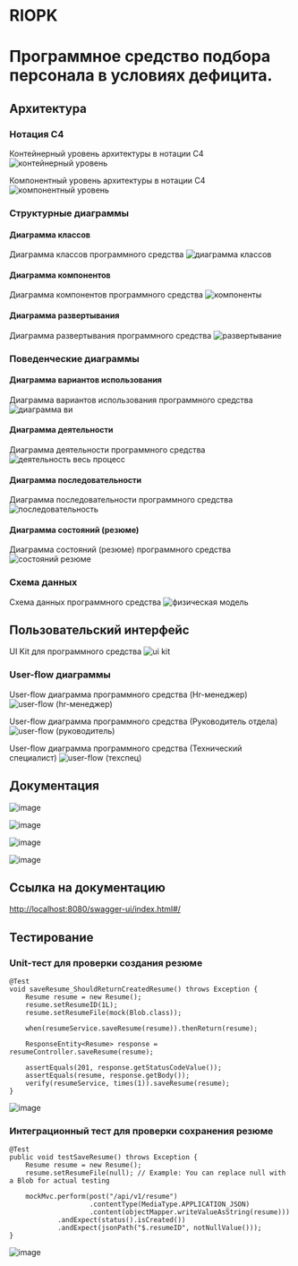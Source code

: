 # RIOPK
# Программное средство подбора персонала в условиях дефицита.

## Архитектура

### Нотация С4

Контейнерный уровень архитектуры в нотации С4
![контейнерный уровень](https://github.com/user-attachments/assets/2f26aa90-4e21-46e1-867d-852e94371621)


Компонентный уровень архитектуры в нотации С4
![компонентный уровень](https://github.com/user-attachments/assets/3d152296-9b1c-4838-a3bd-aa97e4f5a15c)

### Структурные диаграммы

#### Диаграмма классов

Диаграмма классов программного средства
![диаграмма классов](https://github.com/user-attachments/assets/ee0f1599-b5fb-4960-bcba-5b194ede6a0d)

#### Диаграмма компонентов

Диаграмма компонентов программного средства
![компоненты](https://github.com/user-attachments/assets/2f13492c-d15f-44d9-a587-40c4be312a2e)

#### Диаграмма развертывания

Диаграмма развертывания программного средства
![развертывание](https://github.com/user-attachments/assets/19c15713-291d-4495-b91e-cb943d514d2f)

### Поведенческие диаграммы

#### Диаграмма вариантов использования

Диаграмма вариантов использования программного средства
![диаграмма ви](https://github.com/user-attachments/assets/fd3a5fbb-f27a-4005-b3ff-20168bea5e7e)

#### Диаграмма деятельности

Диаграмма деятельности программного средства
![деятельность  весь процесс](https://github.com/user-attachments/assets/d96e3167-0721-44d7-a33c-f169d1c66c1b)

#### Диаграмма последовательности

Диаграмма последовательности программного средства
![последовательность](https://github.com/user-attachments/assets/7dbafab8-6bcc-4277-adaa-a7a7d5d4fc9c)

#### Диаграмма состояний (резюме)

Диаграмма состояний (резюме) программного средства
![состояний  резюме](https://github.com/user-attachments/assets/3f890cf0-8268-4dbb-9630-b6bbceb83c92)


### Схема данных

Схема данных программного средства
![физическая модель](https://github.com/user-attachments/assets/053c596d-c4b4-4aee-aba3-f9ad60430e00)


## Пользовательский интерфейс

UI Kit для программного средства 
![ui kit](https://github.com/user-attachments/assets/d6e4c41d-c6ef-4dc8-b5ee-086148b92cb2)

### User-flow диаграммы

User-flow диаграмма программного средства (Hr-менеджер)
![user-flow (hr-менеджер)](https://github.com/user-attachments/assets/6b9ebed4-f358-4e4a-b9ec-d99b956174a0)


User-flow диаграмма программного средства (Руководитель отдела)
![user-flow (руководитель)](https://github.com/user-attachments/assets/e51a35dc-ea9a-4168-aede-e873dcc49871)


User-flow диаграмма программного средства (Технический специалист)
![user-flow (техспец)](https://github.com/user-attachments/assets/a0b1e9b6-b7af-4647-9301-e51f6bdf1a51)

## Документация

![image](https://github.com/user-attachments/assets/15b6bf92-3c6a-4666-8f04-d6c9b206a638)

![image](https://github.com/user-attachments/assets/ee946775-dd2c-4a44-b515-b29b470c0ee5)

![image](https://github.com/user-attachments/assets/84ac28a5-8e28-4b61-969c-518ec3131009)

![image](https://github.com/user-attachments/assets/1613c9ab-facb-4281-8149-22baeefc55e2)

## Ссылка на документацию

[http://localhost:8080/swagger-ui/index.html#/](https://github.com/taesoftlers/RIOPK_HiringCandidates/blob/main/API%20Documentation)

## Тестирование

### Unit-тест для проверки создания резюме

    @Test
    void saveResume_ShouldReturnCreatedResume() throws Exception {
        Resume resume = new Resume();
        resume.setResumeID(1L);
        resume.setResumeFile(mock(Blob.class));

        when(resumeService.saveResume(resume)).thenReturn(resume);

        ResponseEntity<Resume> response = resumeController.saveResume(resume);

        assertEquals(201, response.getStatusCodeValue());
        assertEquals(resume, response.getBody());
        verify(resumeService, times(1)).saveResume(resume);
    }

![image](https://github.com/user-attachments/assets/e7c66479-bd76-4aa0-8fd6-a71ecf1fd763)

### Интеграционный тест для проверки сохранения резюме

    @Test
    public void testSaveResume() throws Exception {
        Resume resume = new Resume();
        resume.setResumeFile(null); // Example: You can replace null with a Blob for actual testing

        mockMvc.perform(post("/api/v1/resume")
                        .contentType(MediaType.APPLICATION_JSON)
                        .content(objectMapper.writeValueAsString(resume)))
                .andExpect(status().isCreated())
                .andExpect(jsonPath("$.resumeID", notNullValue()));
    }

![image](https://github.com/user-attachments/assets/eb7b4d64-b83e-488a-998d-684769b32403)

